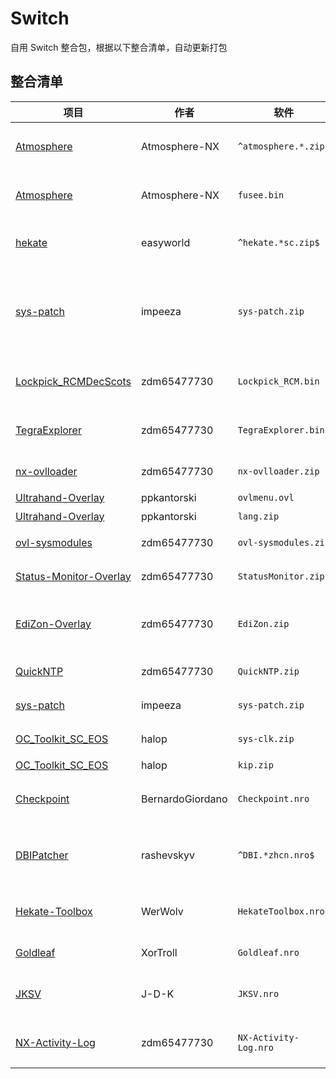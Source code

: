 # Switch
自用 Switch 整合包，根据以下整合清单，自动更新打包

## 整合清单

| 项目 | 作者 | 软件 | 版本 | 更新日期 | 存放路径 | 备注 |
| --- | --- | --- | --- | --- | --- | --- |
| [Atmosphere](https://github.com/Atmosphere-NX/Atmosphere) | Atmosphere-NX | `^atmosphere.*.zip$` | `1.9.5` | 20250930 | `switch_sdcard` | 大气层，Switch 系统破解核心 |
| [Atmosphere](https://github.com/Atmosphere-NX/Atmosphere) | Atmosphere-NX | `fusee.bin` | `1.9.5` | 20250930 | `switch_sdcard/bootloader/payloads/fusee.bin` | 大气层，Switch 系统破解核心 |
| [hekate](https://github.com/easyworld/hekate) | easyworld | `^hekate.*sc.zip$` | `v6.3.1` | 20250529 | `switch_sdcard` | bootloader 程序，用来启动大气层 |
| [sys-patch](https://github.com/impeeza/sys-patch) | impeeza | `sys-patch.zip` | `v1.5.6` | 20250505 | `switch_sdcard` | 外挂的大气层签名补丁，依赖 Tesla，替代 sigpatch |
| [Lockpick_RCMDecScots](https://github.com/zdm65477730/Lockpick_RCMDecScots) | zdm65477730 | `Lockpick_RCM.bin` | `1.9.15.0` | 20250516 | `switch_sdcard/bootloader/payloads/Lockpick_RCM.bin` | 主机系统的密钥提取工具 |
| [TegraExplorer](https://github.com/zdm65477730/TegraExplorer) | zdm65477730 | `TegraExplorer.bin` | `v4.2.0` | 20250516 | `switch_sdcard/bootloader/payloads/TegraExplorer.bin` | Hekate 下的文件管理工具 |
| [nx-ovlloader](https://github.com/zdm65477730/nx-ovlloader) | zdm65477730 | `nx-ovlloader.zip` | `1.0.7` | 20250801 | `switch_sdcard` | Tesla 启动器 |
| [Ultrahand-Overlay](https://github.com/ppkantorski/Ultrahand-Overlay) | ppkantorski | `ovlmenu.ovl` |  |  | `switch_sdcard/switch/.overlays/ovlmenu.ovl` | Tesla 菜单 |
| [Ultrahand-Overlay](https://github.com/ppkantorski/Ultrahand-Overlay) | ppkantorski | `lang.zip` |  |  | `switch_sdcard/config/ultrahand/lang` | Tesla 菜单 |
| [ovl-sysmodules](https://github.com/zdm65477730/ovl-sysmodules) | zdm65477730 | `ovl-sysmodules.zip` | `v1.3.1` | 20250801 | `switch_sdcard` | Tesla 系统管理 |
| [Status-Monitor-Overlay](https://github.com/zdm65477730/Status-Monitor-Overlay) | zdm65477730 | `StatusMonitor.zip` | `v1.2.2` | 20250906 | `switch_sdcard` | Tesla 系统监视器 |
| [EdiZon-Overlay](https://github.com/zdm65477730/EdiZon-Overlay) | zdm65477730 | `EdiZon.zip` | `v1.0.8` | 20250801 | `switch_sdcard` | Tesla 金手指游戏修改，含 NRO |
| [QuickNTP](https://github.com/zdm65477730/QuickNTP) | zdm65477730 | `QuickNTP.zip` | `v1.5.1` | 20250801 | `switch_sdcard` | Tesla 时间同步工具 |
| [sys-patch](https://github.com/impeeza/sys-patch) | impeeza | `sys-patch.zip` | `v1.5.6` | 20250505 | `switch_sdcard` | Tesla 系统补丁 |
| [OC_Toolkit_SC_EOS](https://github.com/halop/OC_Toolkit_SC_EOS) | halop | `sys-clk.zip` | `1.6.9` | 20251001 | `switch_sdcard` | Tesla 超频插件 |
| [OC_Toolkit_SC_EOS](https://github.com/halop/OC_Toolkit_SC_EOS) | halop | `kip.zip` | `1.6.9` | 20251001 | `switch_sdcard/atmosphere/kips` | 超频组件 |
| [Checkpoint](https://github.com/BernardoGiordano/Checkpoint) | BernardoGiordano | `Checkpoint.nro` | `v3.10.1` | 20250622 | `switch_sdcard/switch/Checkpoint/Checkpoint.nro` | 游戏存档管理工具（NRO） |
| [DBIPatcher](https://github.com/rashevskyv/DBIPatcher) | rashevskyv | `^DBI.*zhcn.nro$` | `dbi-810-f218a0f` | 20250926 | `switch_sdcard/switch/DBI/DBI.nro` | 游戏安装，存档管理和文件传输工具（NRO） |
| [Hekate-Toolbox](https://github.com/WerWolv/Hekate-Toolbox) | WerWolv | `HekateToolbox.nro` | `v4.0.3` | 20230417 | `switch_sdcard/switch/HekateToolbox/HekateToolbox.nro` | 深海工具箱，插件管理（NRO） |
| [Goldleaf](https://github.com/XorTroll/Goldleaf) | XorTroll | `Goldleaf.nro` | `1.1.1` | 20250610 | `switch_sdcard/switch/Goldleaf/Goldleaf.nro` | 文件管理工具（NRO） |
| [JKSV](https://github.com/J-D-K/JKSV) | J-D-K | `JKSV.nro` | `09/13/2025` | 20250914 | `switch_sdcard/switch/JKSV/JKSV.nro` | 游戏存档管理工具（NRO） |
| [NX-Activity-Log](https://github.com/zdm65477730/NX-Activity-Log) | zdm65477730 | `NX-Activity-Log.nro` | `v1.5.7` | 20250429 | `switch_sdcard/switch/NX-Activity-Log/NX-Activity-Log.nro` | 游戏游玩时间记录工具（NRO） |
